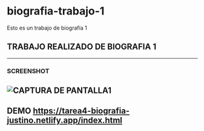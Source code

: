 # biografia-trabajo-1
Esto es un trabajo de biografía 1
## TRABAJO REALIZADO DE BIOGRAFIA 1
---
### SCREENSHOT
![CAPTURA DE PANTALLA1](http://imgfz.com/i/w2tROd9.png)
---
## DEMO <https://tarea4-biografia-justino.netlify.app/index.html>
